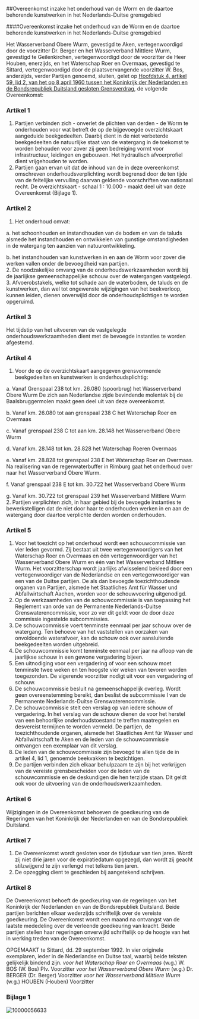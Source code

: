 <meta http-equiv='Content-Type' content='text/html; charset=utf-8' />

##Overeenkomst inzake het onderhoud van de Worm en de daartoe behorende kunstwerken in het Nederlands-Duitse grensgebied

####Overeenkomst inzake het onderhoud van de Worm en de daartoe behorende kunstwerken in het Nederlands-Duitse grensgebied

Het Wasserverband Obere Wurm, gevestigd te Aken, vertegenwoordigd door de voorzitter Dr. Berger en het Wasserverband Mittlere Wurm, gevestigd te Geilenkirchen, vertegenwoordigd door de voorzitter de Heer Houben, enerzijds, en het Waterschap Roer en Overmaas, gevestigd te Sittard, vertegenwoordigd door de plaatsvervangende voorzitter W. Bos, anderzijds, verder Partijen genoemd,   sluiten, gelet op [Hoofdstuk 4, artikel 59, lid 2, van het op 8 april 1960 tussen het Koninkrijk der Nederlanden en de Bondsrepubliek Duitsland gesloten Grensverdrag](../../../../../../../../../../../../../../verdrag/verdrag/tussen/het/koninkrijk/der/nederlanden/en/de/bondsrepubliek/etc/BWBV0005042/README.md), de volgende Overeenkomst:    

### Artikel  1  

1.  Partijen verbinden zich - onverlet de plichten van derden - de Worm te onderhouden voor wat betreft de op de bijgevoegde overzichtskaart aangeduide beekgedeelten. Daarbij dient in de niet verbeterde beekgedeelten de natuurlijke staat van de watergang in de toekomst te worden behouden voor zover zij geen bedreiging vormt voor infrastructuur, leidingen en gebouwen. Het hydraulisch afvoerprofiel dient vrijgehouden te worden.   
2.  Partijen gaan ervan uit dat de inhoud van de in deze overeenkomst omschreven onderhoudsverplichting wordt begrensd door de ten tijde van de feitelijke vervulling daarvan geldende voorschriften van nationaal recht. De overzichtskaart - schaal 1 : 10.000 - maakt deel uit van deze Overeenkomst (Bijlage 1).   

### Artikel  2  

1.  Het onderhoud omvat: 

a. het schoonhouden en instandhouden van de bodem en van de taluds alsmede het instandhouden en ontwikkelen van gunstige omstandigheden in de watergang ten aanzien van natuurontwikkeling.  

b. het instandhouden van kunstwerken in en aan de Worm voor zover die werken vallen onder de bevoegdheid van partijen.     
2.  De noodzakelijke omvang van de onderhoudswerkzaamheden wordt bij de jaarlijkse gemeenschappelijke schouw over de watergangen vastgelegd.   
3.  Afvoerobstakels, welke tot schade aan de waterbodem, de taluds en de kunstwerken, dan wel tot ongewenste wijzigingen van het beekverloop, kunnen leiden, dienen onverwijld door de onderhoudsplichtigen te worden opgeruimd.   

### Artikel  3  

Het tijdstip van het uitvoeren van de vastgelegde onderhoudswerkzaamheden dient met de bevoegde instanties te worden afgestemd.  

### Artikel  4  

1.  Voor de op de overzichtskaart aangegeven grensvormende beekgedeelten en kunstwerken is onderhoudsplichtig: 

a. Vanaf Grenspaal 238 tot km. 26.080 (spoorbrug) het Wasserverband Obere Wurm De zich aan Nederlandse zijde bevindende molentak bij de Baalsbruggermolen maakt geen deel uit van deze overeenkomst.  

b. Vanaf km. 26.080 tot aan grenspaal 238 C het Waterschap Roer en Overmaas  

c. Vanaf grenspaal 238 C tot aan km. 28.148 het Wasserverband Obere Wurm  

d. Vanaf km. 28.148 tot km. 28.828 het Waterschap Roeren Overmaas  

e. Vanaf km. 28.828 tot grenspaal 238 E het Waterschap Roer en Overmaas. Na realisering van de regenwaterbuffer in Rimburg gaat het onderhoud over naar het Wasserverband Obere Wurm.  

f. Vanaf grenspaal 238 E tot km. 30.722 het Wasserverband Obere Wurm  

g. Vanaf km. 30.722 tot grenspaal 239 het Wasserverband Mittlere Wurm     
2.  Partijen verplichten zich, in haar gebied bij de bevoegde instanties te bewerkstelligen dat de niet door haar te onderhouden werken in en aan de watergang door daartoe verplichte derden worden onderhouden.   

### Artikel  5  

1.  Voor het toezicht op het onderhoud wordt een schouwcommissie van vier leden gevormd. Zij bestaat uit twee vertegenwoordigers van het Waterschap Roer en Overmaas en één vertegenwoordiger van het Wasserverband Obere Wurm en één van het Wasserverband Mittlere Wurm. Het voorzitterschap wordt jaarlijks afwisselend bekleed door een vertegenwoordiger van de Nederlandse en een vertegenwoordiger van een van de Duitse partijen. De als dan bevoegde toezichthoudende organen van Partijen, alsmede het Staatliches Amt für Wasser und Abfallwirtschaft Aachen, worden voor de schouwvoering uitgenodigd.   
2.  Op de werkzaamheden van de schouwcommissie is van toepassing het Reglement van orde van de Permanente Nederlands-Duitse Grenswaterencommissie, voor zo ver dit geldt voor de door deze commissie ingestelde subcommissies.   
3.  De schouwcommissie voert tenminste eenmaal per jaar schouw over de watergang. Ten behoeve van het vaststellen van oorzaken van onvoldoende waterafvoer, kan de schouw ook over aansluitende beekgedeelten worden uitgebreid.   
4.  De schouwcommissie komt tenminste eenmaal per jaar na afloop van de jaarlijkse schouw in een gewone vergadering bijeen.   
5.  Een uitnodiging voor een vergadering of voor een schouw moet tenminste twee weken en ten hoogste vier weken van tevoren worden toegezonden. De vigerende voorzitter nodigt uit voor een vergadering of schouw.   
6.  De schouwcommissie besluit na gemeenschappelijk overleg. Wordt geen overeenstemming bereikt, dan beslist de subcommissie I van de Permanente Nederlands-Duitse Grenswaterencommissie.   
7.  De schouwcommissie stelt een verslag op van iedere schouw of vergadering. In het verslag van de schouw dienen de voor het herstel van een behoorlijke onderhoudstoestand te treffen maatregelen en desvereist termijnen te worden vermeld. De partijen, de toezichthoudende organen, alsmede het Staatliches Amt für Wasser und Abfallwirtschaft te Aken en de leden van de schouwcommissie ontvangen een exemplaar van dit verslag.   
8.  De leden van de schouwcommissie zijn bevoegd te allen tijde de in artikel 4, lid 1, genoemde beekvakken te bezichtigen.   
9.  De partijen verbinden zich elkaar behulpzaam te zijn bij het verkrijgen van de vereiste grensbescheiden voor de leden van de schouwcommissie en de deskundigen die hen terzijde staan. Dit geldt ook voor de uitvoering van de onderhoudswerkzaamheden.   

### Artikel  6  

Wijzigingen in de Overeenkomst behoeven de goedkeuring van de Regeringen van het Koninkrijk der Nederlanden en van de Bondsrepubliek Duitsland.  

### Artikel  7  

1.  De Overeenkomst wordt gesloten voor de tijdsduur van tien jaren. Wordt zij niet drie jaren voor de expiratiedatum opgezegd, dan wordt zij geacht stilzwijgend te zijn verlengd met telkens tien jaren.   
2.  De opzegging dient te geschieden bij aangetekend schrijven.   

### Artikel  8  

De Overeenkomst behoeft de goedkeuring van de regeringen van het Koninkrijk der Nederlanden en van de Bondsrepubliek Duitsland. Beide partijen berichten elkaar wederzijds schriftelijk over de vereiste goedkeuring. De Overeenkomst wordt een maand na ontvangst van de laatste mededeling over de verleende goedkeuring van kracht. Beide partijen stellen haar regeringen onverwijld schriftelijk op de hoogte van het in werking treden van de Overeenkomst.  

OPGEMAAKT te Sittard, dd. 29 september 1992. In vier originele exemplaren, ieder in de Nederlandse en Duitse taal, waarbij beide teksten gelijkelijk bindend zijn.  *voor het Waterschap Roer en Overmaas*  (w.g.) W. BOS (W. Bos) Plv. Voorzitter  *voor het Wasserverband Obere Wurm*  (w.g.) Dr. BERGER (Dr. Berger) Voorzitter  *voor het Wasserverband Mittlere Wurm*  (w.g.) HOUBEN (Houben) Voorzitter  

### Bijlage  1  

![10000056633](http://wetten.overheid.nl/Illustration/10000056633)

